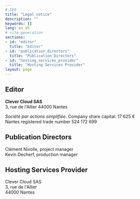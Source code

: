 ```yaml
---
# SEO
title: "Legal notice"
description: ""
keywords: []
lang: en_US
# site generation
sections:
- id: "editor"
  title: "Editor"
- id: "publication_directors"
  title: "Publication Directors"
- id: "hosting_services_provider"
  title: "Hosting Services Provider"
layout: page
---
```


## Editor

**Clever Cloud SAS**  
3, rue de l'Allier
44000 Nantes

*Société par actions simplifiée*. 
Company share capital: 17 625 €  
Nantes registered trade number 524 172 699
 
## Publication Directors

Clément Nivolle, project manager   
Kevin Decherf, production manager
 
## Hosting Services Provider

Clever Cloud SAS  
3, rue de l'Allier  
44000 Nantes  

